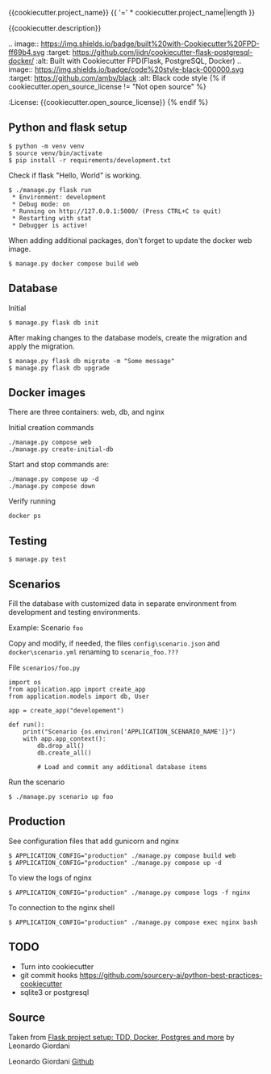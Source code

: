 {{cookiecutter.project_name}}
{{ '=' * cookiecutter.project_name|length }}

{{cookiecutter.description}}

.. image:: https://img.shields.io/badge/built%20with-Cookiecutter%20FPD-ff69b4.svg
     :target: https://github.com/jidn/cookiecutter-flask-postgresql-docker/
     :alt: Built with Cookiecutter FPD(Flask, PostgreSQL, Docker)
.. image:: https://img.shields.io/badge/code%20style-black-000000.svg
     :target: https://github.com/ambv/black
     :alt: Black code style
{% if cookiecutter.open_source_license != "Not open source" %}

:License: {{cookiecutter.open_source_license}}
{% endif %}

## Python and flask setup

    $ python -m venv venv
    $ source venv/bin/activate
    $ pip install -r requirements/development.txt

Check if flask "Hello, World" is working.

    $ ./manage.py flask run
     * Environment: development
     * Debug mode: on
     * Running on http://127.0.0.1:5000/ (Press CTRL+C to quit)
     * Restarting with stat
     * Debugger is active!

When adding additional packages, don't forget to update the docker web image.

    $ manage.py docker compose build web

## Database

Initial

    $ manage.py flask db init

After making changes to the database models, create the migration and apply the migration.

    $ manage.py flask db migrate -m "Some message"
    $ manage.py flask db upgrade

## Docker images

There are three containers: web, db, and nginx

Initial creation commands

    ./manage.py compose web
    ./manage.py create-initial-db

Start and stop commands are:

    ./manage.py compose up -d
    ./manage.py compose down

Verify running

    docker ps

## Testing

    $ manage.py test

## Scenarios

Fill the database with customized data in separate environment from development and testing environments.

Example: Scenario `foo`

Copy and modify, if needed, the files `config\scenario.json` and `docker\scenario.yml` renaming to `scenario_foo.???`

File `scenarios/foo.py`

    import os
    from application.app import create_app
    from application.models import db, User

    app = create_app("developement")

    def run():
        print("Scenario {os.environ['APPLICATION_SCENARIO_NAME']}")
        with app.app_context():
            db.drop_all()
            db.create_all()

            # Load and commit any additional database items

Run the scenario

    $ ./manage.py scenario up foo


## Production

See configuration files that add gunicorn and nginx

    $ APPLICATION_CONFIG="production" ./manage.py compose build web
    $ APPLICATION_CONFIG="production" ./manage.py compose up -d

To view the logs of nginx

    $ APPLICATION_CONFIG="production" ./manage.py compose logs -f nginx

To connection to the nginx shell

    $ APPLICATION_CONFIG="production" ./manage.py compose exec nginx bash

## TODO

+ Turn into cookiecutter
+ git commit hooks https://github.com/sourcery-ai/python-best-practices-cookiecutter
+ sqlite3 or postgresql

## Source

Taken from [Flask project setup: TDD, Docker, Postgres and more](https://www.thedigitalcatonline.com/blog/2020/07/05/flask-project-setup-tdd-docker-postgres-and-more-part-1/) by Leonardo Giordani

Leonardo Giordani [Github](https://github.com/lgiordani/rentomatic)
